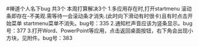 #禅道个人名下bug 共3个 本周打算解决3个
      1.多应用存在时,打开startmenu 滚动条即存在-不美观.需等待一会滚动条才消失.(此时向下滑动有时很卡)且有时点击开始菜单 startmenu菜单不消失。bug号：335
      2.通知栏声音应该为竖条显示。bug号：377
      3.打开Word、PowerPoint等应用，点击返回桌面按钮，右下角会出现小方块，见附件。bug号：383
